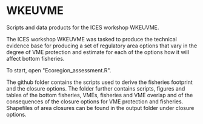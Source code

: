# WKEUVME
Scripts and data products for the ICES workshop WKEUVME.  

The ICES workshop WKEUVME was tasked to produce the technical evidence base for producing a set of regulatory area options that vary in the degree of VME protection and estimate for each of the options how it will affect bottom fisheries.

To start, open "Ecoregion_assessment.R". 

The github folder contains the scripts used to derive the fisheries footprint and the closure options. The folder further contains scripts, figures and tables of the bottom fisheries, VMEs, fisheries and VME overlap and of the consequences of the closure options for VME protection and fisheries. Shapefiles of area closures can be found in the output folder under closure options.     
